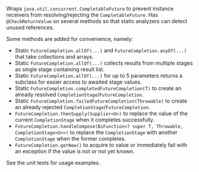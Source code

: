 Wraps `java.util.concurrent.CompletableFuture` to prevent instance receivers from resolving/rejecting the `CompletableFuture`. Has `@CheckReturnValue` on several methods so that static analyzers can detect unused references.

Some methods are added for convenience, namely:
* Static `FutureCompletion.allOf(...)` and `FutureCompletion.anyOf(...)` that take collections and arrays.
* Static `FutureCompletion.allOf(...)` collects results from multiple stages as single stage containing result list.
* Static `FutureCompletion.allOf(...)` for up to 5 parameters returns a subclass for easier access to awaited stage values.
* Static `FutureCompletion.completedFutureCompletion(T)` to create an already resolved `CompletionStage`/`FutureCompletion`.
* Static `FutureCompletion.failedFutureCompletion(Throwable)` to create an already rejected `CompletionStage`/`FutureCompletion`.
* `FutureCompletion.thenSupply(Supplier<U>)` to replace the value of the current `CompletionStage` when it completes successfully.
* `FutureCompletion.handleCompose(BiFunction<? super T, Throwable, CompletionStage<U>>)` to replace the `CompletionStage` with another `CompletionStage` when the former completes.
* `FutureCompletion.getNow()` to acquire to value or immediately fail with an exception if the value is not or not yet known.

See the unit tests for usage examples.
